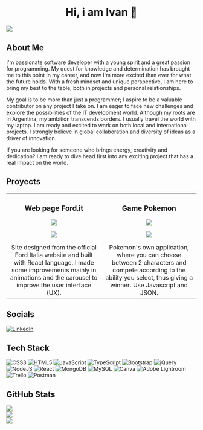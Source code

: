 <div align="center">
  <h1 align="center">Hi, i am Ivan 👋</h1>
</div>

<img src="https://i.imgur.com/URxNf49.png">


## About Me
I'm passionate software developer with a young spirit and a great passion for programming. 
My quest for knowledge and determination has brought me to this point in my career, and now I'm more excited than ever for what the future holds.
With a fresh mindset and unique perspective, I am here to bring my best to the table, both in projects and personal relationships.

My goal is to be more than just a programmer; I aspire to be a valuable contributor on any project I take on. I am eager to face new challenges and explore the possibilities of the IT development world.
Although my roots are in Argentina, my ambition transcends borders. I usually travel the world with my laptop. I am ready and excited to work on both local and international projects. I strongly believe in global collaboration and diversity of ideas as a driver of innovation.

If you are looking for someone who brings energy, creativity and dedication? I am ready to dive head first into any exciting project that has a real impact on the world.

## Proyects
<table>
  <tr>
    <td width="50%">
      <h3 align="center">Web page Ford.it</h3>
      <div align="center">
        <img src="https://i.imgur.com/3OT3yuA.png">
        <p>
          <a href="https://github.com/iamivanvila/ford-it-react" target="_blank" link="">
          <img src="https://img.shields.io/badge/-view_repository-EB49FF?logo=github">  
          </a>
        </p>
        Site designed from the official Ford Italia website and built with React language. I made some improvements mainly in animations and the carousel to improve the user interface (UX). 
      </div>
    </td>
    <td width="50%">
      <h3 align="center">Game Pokemon</h3>
      <div align="center">
        <img src="https://imgur.com/zwOfpnk.png">
        <p>
          <a href="https://github.com/iamivanvila/" >
          <img src="https://img.shields.io/badge/-view_repository-EB49FF?logo=github" target="_blank" link="">  
          </a>
        </p>
        Pokemon's own application, where you can choose between 2 characters and compete according to the ability you select, thus giving a winner. Use Javascript and JSON.
      </div>
    </td>
  </tr>
</table>

## Socials
[![LinkedIn](https://img.shields.io/badge/LinkedIn-%230077B5.svg?logo=linkedin&logoColor=white)](https://linkedin.com/in/https://www.linkedin.com/in/ivanjosevila/?locale=en_US) 

## Tech Stack
![CSS3](https://img.shields.io/badge/css3-%231572B6.svg?style=flat&logo=css3&logoColor=white) ![HTML5](https://img.shields.io/badge/html5-%23E34F26.svg?style=flat&logo=html5&logoColor=white) ![JavaScript](https://img.shields.io/badge/javascript-%23323330.svg?style=flat&logo=javascript&logoColor=%23F7DF1E) ![TypeScript](https://img.shields.io/badge/typescript-%23007ACC.svg?style=flat&logo=typescript&logoColor=white) ![Bootstrap](https://img.shields.io/badge/bootstrap-%238511FA.svg?style=flat&logo=bootstrap&logoColor=white) ![jQuery](https://img.shields.io/badge/jquery-%230769AD.svg?style=flat&logo=jquery&logoColor=white) ![NodeJS](https://img.shields.io/badge/node.js-6DA55F?style=flat&logo=node.js&logoColor=white) ![React](https://img.shields.io/badge/react-%2320232a.svg?style=flat&logo=react&logoColor=%2361DAFB) ![MongoDB](https://img.shields.io/badge/MongoDB-%234ea94b.svg?style=flat&logo=mongodb&logoColor=white) ![MySQL](https://img.shields.io/badge/mysql-%2300000f.svg?style=flat&logo=mysql&logoColor=white) ![Canva](https://img.shields.io/badge/Canva-%2300C4CC.svg?style=flat&logo=Canva&logoColor=white) ![Adobe Lightroom](https://img.shields.io/badge/Adobe%20Lightroom-31A8FF.svg?style=flat&logo=Adobe%20Lightroom&logoColor=white) ![Trello](https://img.shields.io/badge/Trello-%23026AA7.svg?style=flat&logo=Trello&logoColor=white) ![Postman](https://img.shields.io/badge/Postman-FF6C37?style=flat&logo=postman&logoColor=white)
## GitHub Stats
![](https://github-readme-stats.vercel.app/api?username=iamivanvila&theme=tokyonight&hide_border=false&include_all_commits=true&count_private=false)<br/>
![](https://github-readme-streak-stats.herokuapp.com/?user=iamivanvila&theme=tokyonight&hide_border=false)<br/>
![](https://github-readme-stats.vercel.app/api/top-langs/?username=iamivanvila&theme=tokyonight&hide_border=false&include_all_commits=true&count_private=false&layout=compact)



<!-- Proudly created with GPRM ( https://gprm.itsvg.in ) -->
